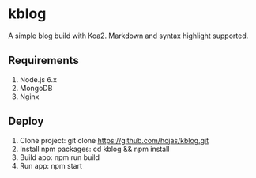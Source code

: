 # kblog

A simple blog build with Koa2. Markdown and syntax highlight supported.

## Requirements

1. Node.js 6.x
2. MongoDB
3. Nginx

## Deploy

1. Clone project: git clone https://github.com/hojas/kblog.git
2. Install npm packages: cd kblog && npm install
3. Build app: npm run build
4. Run app: npm start

